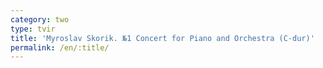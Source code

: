```yaml
---
category: two
type: tvir
title: 'Myroslav Skorik. №1 Concert for Piano and Orchestra (C-dur)'
permalink: /en/:title/
---
```


